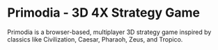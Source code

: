 # Primodia - 3D 4X Strategy Game

Primodia is a browser-based, multiplayer 3D strategy game inspired by classics like Civilization, Caesar, Pharaoh, Zeus, and Tropico.
